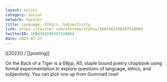 ```yaml
---
layout: social
category: social
network: Twitter
title: Language, Ethics, Subjectivity
link: https://twitter.com/steinea/status/1684363290397528064
twitterID: 1684363290397528064
date: 2023-07-27
---
```


[[2023]] / [[posting]]

On the Back of a Tiger is a 68pp, A5, staple bound poetry chapbook using formal experimentation to explore questions of language, ethics, and subjectivity. You can pick one up from Gumroad now!
